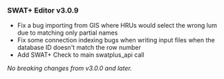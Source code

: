 ### SWAT+ Editor v3.0.9 ###

* Fix a bug importing from GIS where HRUs would select the wrong lum due to matching only partial names
* Fix some connection indexing bugs when writing input files when the database ID doesn't match the row number
* Add SWAT+ Check to main swatplus_api call

_No breaking changes from v3.0.0 and later._